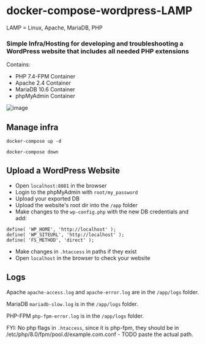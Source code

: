 # docker-compose-wordpress-LAMP
LAMP = Linux, Apache, MariaDB, PHP
### Simple Infra/Hosting for developing and troubleshooting a WordPress website that includes all needed PHP extensions 
Contains: 
* PHP 7.4-FPM Container
* Apache 2.4 Container
* MariaDB 10.6 Container
* phpMyAdmin Container

![image](https://github.com/lepkov/docker-compose-wordpress/assets/23506790/985566ca-a193-4d48-9c8c-5d70cbf022fa)

## Manage infra
`docker-compose up -d`

`docker-compose down`

## Upload a WordPress Website
* Open `localhost:8081` in the browser
* Login to the phpMyAdmin with `root/my_password`
* Upload your exported DB
* Upload the website's root dir into the `/app` folder
* Make changes to the `wp-config.php` with the new DB credentials and add:
```
define( 'WP_HOME', 'http://localhost' ); 
define( 'WP_SITEURL', 'http://localhost' );
define( 'FS_METHOD', 'direct' );
```
* Make changes in `.htaccess` in paths if they exist
* Open `localhost` in the browser to check your website
## Logs
Apache `apache-access.log` and `apache-error.log` are in the `/app/logs` folder.

MariaDB `mariadb-slow.log` is in the `/app/logs` folder.

PHP-FPM `php-fpm-error.log` is in the `/app/logs` folder.

FYI: No php flags in `.htaccess`, since it is php-fpm, they should be in /etc/php/8.0/fpm/pool.d/example.com.conf - TODO paste the actual path.
